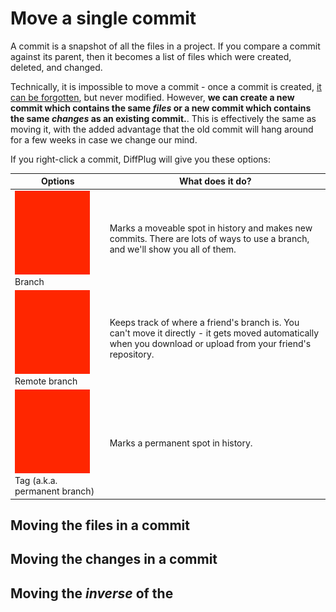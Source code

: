 # Move a single commit

A commit is a snapshot of all the files in a project.  If you compare a commit against its parent, then it becomes a list of files which were created, deleted, and changed.

Technically, it is impossible to move a commit - once a commit is created, [it can be forgotten](../Branches/Reflog.html#Deleted), but never modified.  However, **we can create a new commit which contains the same *files* or a new commit which contains the same *changes* as an existing commit.**.  This is effectively the same as moving it, with the added advantage that the old commit will hang around for a few weeks in case we change our mind.

If you right-click a commit, DiffPlug will give you these options:

| Options     | What does it do?            |
|--                                |--                           |
| ![Apply files](TODO.png) Branch | Marks a moveable spot in history and makes new commits. There are lots of ways to use a branch, and we'll show you all of them. |
| ![Remote branch](TODO.png) Remote branch | Keeps track of where a friend's branch is. You can't move it directly - it gets moved automatically when you download or upload from your friend's repository. |
| ![Tags](TODO.png) Tag (a.k.a. permanent branch) | Marks a permanent spot in history.   |


## Moving the files in a commit

## Moving the changes in a commit

## Moving the *inverse* of the
